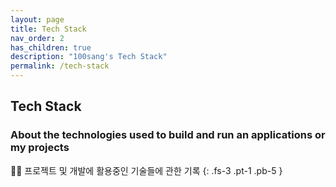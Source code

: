 ```yaml
---
layout: page
title: Tech Stack
nav_order: 2
has_children: true
description: "100sang's Tech Stack"
permalink: /tech-stack
---
```


## Tech Stack

### About the technologies used to build and run an applications or my projects
👩‍💻 프로젝트 및 개발에 활용중인 기술들에 관한 기록
{: .fs-3 .pt-1 .pb-5 }